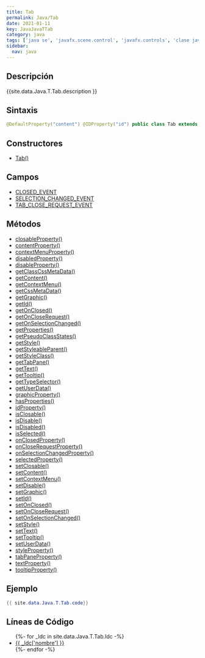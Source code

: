 ```yaml
---
title: Tab
permalink: Java/Tab
date: 2021-01-11
key: JavaJavaTTab
category: java
tags: ['java se', 'javafx.scene.control', 'javafx.controls', 'clase java', 'JavaFX 2.0']
sidebar: 
  nav: java
---
```


## Descripción
{{site.data.Java.T.Tab.description }}

## Sintaxis
~~~java
@DefaultProperty("content") @IDProperty("id") public class Tab extends Object implements EventTarget, Styleable
~~~

## Constructores
* [Tab()](/Java/Tab/Tab/)

## Campos
* [CLOSED_EVENT](/Java/Tab/CLOSED_EVENT)
* [SELECTION_CHANGED_EVENT](/Java/Tab/SELECTION_CHANGED_EVENT)
* [TAB_CLOSE_REQUEST_EVENT](/Java/Tab/TAB_CLOSE_REQUEST_EVENT)

## Métodos
* [closableProperty()](/Java/Tab/closableProperty)
* [contentProperty()](/Java/Tab/contentProperty)
* [contextMenuProperty()](/Java/Tab/contextMenuProperty)
* [disabledProperty()](/Java/Tab/disabledProperty)
* [disableProperty()](/Java/Tab/disableProperty)
* [getClassCssMetaData()](/Java/Tab/getClassCssMetaData)
* [getContent()](/Java/Tab/getContent)
* [getContextMenu()](/Java/Tab/getContextMenu)
* [getCssMetaData()](/Java/Tab/getCssMetaData)
* [getGraphic()](/Java/Tab/getGraphic)
* [getId()](/Java/Tab/getId)
* [getOnClosed()](/Java/Tab/getOnClosed)
* [getOnCloseRequest()](/Java/Tab/getOnCloseRequest)
* [getOnSelectionChanged()](/Java/Tab/getOnSelectionChanged)
* [getProperties()](/Java/Tab/getProperties)
* [getPseudoClassStates()](/Java/Tab/getPseudoClassStates)
* [getStyle()](/Java/Tab/getStyle)
* [getStyleableParent()](/Java/Tab/getStyleableParent)
* [getStyleClass()](/Java/Tab/getStyleClass)
* [getTabPane()](/Java/Tab/getTabPane)
* [getText()](/Java/Tab/getText)
* [getTooltip()](/Java/Tab/getTooltip)
* [getTypeSelector()](/Java/Tab/getTypeSelector)
* [getUserData()](/Java/Tab/getUserData)
* [graphicProperty()](/Java/Tab/graphicProperty)
* [hasProperties()](/Java/Tab/hasProperties)
* [idProperty()](/Java/Tab/idProperty)
* [isClosable()](/Java/Tab/isClosable)
* [isDisable()](/Java/Tab/isDisable)
* [isDisabled()](/Java/Tab/isDisabled)
* [isSelected()](/Java/Tab/isSelected)
* [onClosedProperty()](/Java/Tab/onClosedProperty)
* [onCloseRequestProperty()](/Java/Tab/onCloseRequestProperty)
* [onSelectionChangedProperty()](/Java/Tab/onSelectionChangedProperty)
* [selectedProperty()](/Java/Tab/selectedProperty)
* [setClosable()](/Java/Tab/setClosable)
* [setContent()](/Java/Tab/setContent)
* [setContextMenu()](/Java/Tab/setContextMenu)
* [setDisable()](/Java/Tab/setDisable)
* [setGraphic()](/Java/Tab/setGraphic)
* [setId()](/Java/Tab/setId)
* [setOnClosed()](/Java/Tab/setOnClosed)
* [setOnCloseRequest()](/Java/Tab/setOnCloseRequest)
* [setOnSelectionChanged()](/Java/Tab/setOnSelectionChanged)
* [setStyle()](/Java/Tab/setStyle)
* [setText()](/Java/Tab/setText)
* [setTooltip()](/Java/Tab/setTooltip)
* [setUserData()](/Java/Tab/setUserData)
* [styleProperty()](/Java/Tab/styleProperty)
* [tabPaneProperty()](/Java/Tab/tabPaneProperty)
* [textProperty()](/Java/Tab/textProperty)
* [tooltipProperty()](/Java/Tab/tooltipProperty)

## Ejemplo
~~~java
{{ site.data.Java.T.Tab.code}}
~~~

## Líneas de Código
<ul>
{%- for _ldc in site.data.Java.T.Tab.ldc -%}
   <li>
       <a href="{{_ldc['url'] }}">{{ _ldc['nombre'] }}</a>
   </li>
{%- endfor -%}
</ul>
